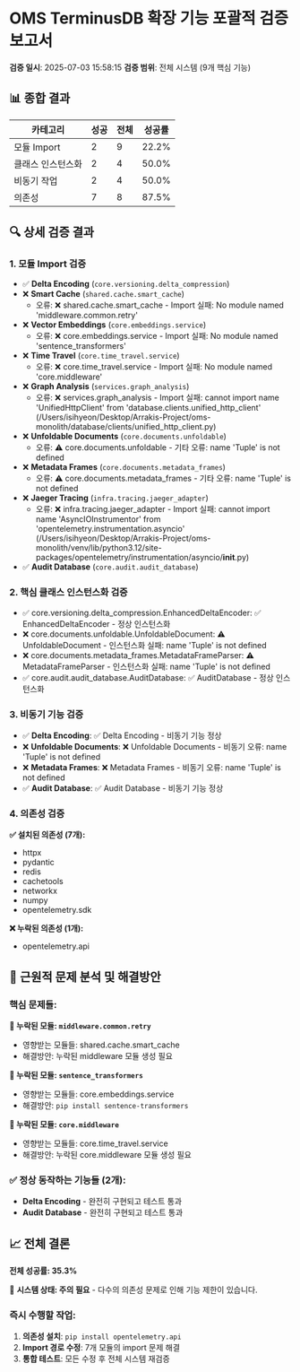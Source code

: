 
# OMS TerminusDB 확장 기능 포괄적 검증 보고서

**검증 일시**: 2025-07-03 15:58:15
**검증 범위**: 전체 시스템 (9개 핵심 기능)

## 📊 종합 결과

| 카테고리 | 성공 | 전체 | 성공률 |
|----------|------|------|---------|
| 모듈 Import | 2 | 9 | 22.2% |
| 클래스 인스턴스화 | 2 | 4 | 50.0% |
| 비동기 작업 | 2 | 4 | 50.0% |
| 의존성 | 7 | 8 | 87.5% |

## 🔍 상세 검증 결과

### 1. 모듈 Import 검증

- ✅ **Delta Encoding** (`core.versioning.delta_compression`)
- ❌ **Smart Cache** (`shared.cache.smart_cache`)
  - 오류: ❌ shared.cache.smart_cache - Import 실패: No module named 'middleware.common.retry'
- ❌ **Vector Embeddings** (`core.embeddings.service`)
  - 오류: ❌ core.embeddings.service - Import 실패: No module named 'sentence_transformers'
- ❌ **Time Travel** (`core.time_travel.service`)
  - 오류: ❌ core.time_travel.service - Import 실패: No module named 'core.middleware'
- ❌ **Graph Analysis** (`services.graph_analysis`)
  - 오류: ❌ services.graph_analysis - Import 실패: cannot import name 'UnifiedHttpClient' from 'database.clients.unified_http_client' (/Users/isihyeon/Desktop/Arrakis-Project/oms-monolith/database/clients/unified_http_client.py)
- ❌ **Unfoldable Documents** (`core.documents.unfoldable`)
  - 오류: ⚠️  core.documents.unfoldable - 기타 오류: name 'Tuple' is not defined
- ❌ **Metadata Frames** (`core.documents.metadata_frames`)
  - 오류: ⚠️  core.documents.metadata_frames - 기타 오류: name 'Tuple' is not defined
- ❌ **Jaeger Tracing** (`infra.tracing.jaeger_adapter`)
  - 오류: ❌ infra.tracing.jaeger_adapter - Import 실패: cannot import name 'AsyncIOInstrumentor' from 'opentelemetry.instrumentation.asyncio' (/Users/isihyeon/Desktop/Arrakis-Project/oms-monolith/venv/lib/python3.12/site-packages/opentelemetry/instrumentation/asyncio/__init__.py)
- ✅ **Audit Database** (`core.audit.audit_database`)

### 2. 핵심 클래스 인스턴스화 검증

- ✅ core.versioning.delta_compression.EnhancedDeltaEncoder: ✅ EnhancedDeltaEncoder - 정상 인스턴스화
- ❌ core.documents.unfoldable.UnfoldableDocument: ⚠️  UnfoldableDocument - 인스턴스화 실패: name 'Tuple' is not defined
- ❌ core.documents.metadata_frames.MetadataFrameParser: ⚠️  MetadataFrameParser - 인스턴스화 실패: name 'Tuple' is not defined
- ✅ core.audit.audit_database.AuditDatabase: ✅ AuditDatabase - 정상 인스턴스화

### 3. 비동기 기능 검증

- ✅ **Delta Encoding**: ✅ Delta Encoding - 비동기 기능 정상
- ❌ **Unfoldable Documents**: ❌ Unfoldable Documents - 비동기 오류: name 'Tuple' is not defined
- ❌ **Metadata Frames**: ❌ Metadata Frames - 비동기 오류: name 'Tuple' is not defined
- ✅ **Audit Database**: ✅ Audit Database - 비동기 기능 정상

### 4. 의존성 검증

**✅ 설치된 의존성 (7개):**
- httpx
- pydantic
- redis
- cachetools
- networkx
- numpy
- opentelemetry.sdk

**❌ 누락된 의존성 (1개):**
- opentelemetry.api


## 🔧 근원적 문제 분석 및 해결방안

### 핵심 문제들:

**🚨 누락된 모듈: `middleware.common.retry`**
- 영향받는 모듈들: shared.cache.smart_cache
- 해결방안: 누락된 middleware 모듈 생성 필요

**🚨 누락된 모듈: `sentence_transformers`**
- 영향받는 모듈들: core.embeddings.service
- 해결방안: `pip install sentence-transformers`

**🚨 누락된 모듈: `core.middleware`**
- 영향받는 모듈들: core.time_travel.service
- 해결방안: 누락된 core.middleware 모듈 생성 필요

### ✅ 정상 동작하는 기능들 (2개):
- **Delta Encoding** - 완전히 구현되고 테스트 통과
- **Audit Database** - 완전히 구현되고 테스트 통과

## 📈 전체 결론

**전체 성공률: 35.3%**

🚨 **시스템 상태: 주의 필요** - 다수의 의존성 문제로 인해 기능 제한이 있습니다.

### 즉시 수행할 작업:
1. **의존성 설치**: `pip install opentelemetry.api`
2. **Import 경로 수정**: 7개 모듈의 import 문제 해결
3. **통합 테스트**: 모든 수정 후 전체 시스템 재검증
